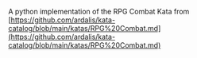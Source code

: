 A python implementation of the RPG Combat Kata from [https://github.com/ardalis/kata-catalog/blob/main/katas/RPG%20Combat.md](https://github.com/ardalis/kata-catalog/blob/main/katas/RPG%20Combat.md)
